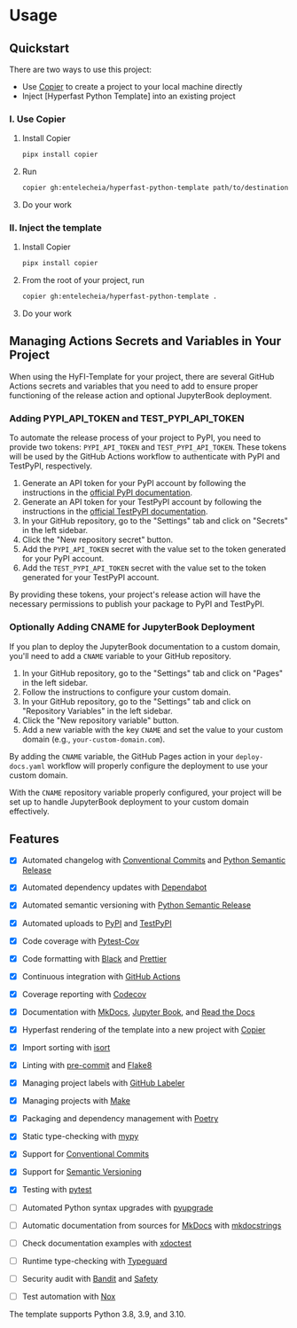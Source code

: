 # Usage

## Quickstart

There are two ways to use this project:

- Use [Copier] to create a project to your local machine directly
- Inject [Hyperfast Python Template] into an existing project

### I. Use Copier

1. Install Copier
   ```bash
   pipx install copier
   ```
2. Run
   ```bash
   copier gh:entelecheia/hyperfast-python-template path/to/destination
   ```
3. Do your work

### II. Inject the template

1. Install Copier
   ```bash
   pipx install copier
   ```
2. From the root of your project, run
   ```bash
   copier gh:entelecheia/hyperfast-python-template .
   ```
3. Do your work

## Managing Actions Secrets and Variables in Your Project

When using the HyFI-Template for your project, there are several GitHub Actions secrets and variables that you need to add to ensure proper functioning of the release action and optional JupyterBook deployment.

### Adding PYPI_API_TOKEN and TEST_PYPI_API_TOKEN

To automate the release process of your project to PyPI, you need to provide two tokens: `PYPI_API_TOKEN` and `TEST_PYPI_API_TOKEN`. These tokens will be used by the GitHub Actions workflow to authenticate with PyPI and TestPyPI, respectively.

1. Generate an API token for your PyPI account by following the instructions in the [official PyPI documentation](https://pypi.org/manage/account/token/).
2. Generate an API token for your TestPyPI account by following the instructions in the [official TestPyPI documentation](https://test.pypi.org/manage/account/token/).
3. In your GitHub repository, go to the "Settings" tab and click on "Secrets" in the left sidebar.
4. Click the "New repository secret" button.
5. Add the `PYPI_API_TOKEN` secret with the value set to the token generated for your PyPI account.
6. Add the `TEST_PYPI_API_TOKEN` secret with the value set to the token generated for your TestPyPI account.

By providing these tokens, your project's release action will have the necessary permissions to publish your package to PyPI and TestPyPI.

### Optionally Adding CNAME for JupyterBook Deployment

If you plan to deploy the JupyterBook documentation to a custom domain, you'll need to add a `CNAME` variable to your GitHub repository.

1. In your GitHub repository, go to the "Settings" tab and click on "Pages" in the left sidebar.
2. Follow the instructions to configure your custom domain.
3. In your GitHub repository, go to the "Settings" tab and click on "Repository Variables" in the left sidebar.
4. Click the "New repository variable" button.
5. Add a new variable with the key `CNAME` and set the value to your custom domain (e.g., `your-custom-domain.com`).

By adding the `CNAME` variable, the GitHub Pages action in your `deploy-docs.yaml` workflow will properly configure the deployment to use your custom domain.

With the `CNAME` repository variable properly configured, your project will be set up to handle JupyterBook deployment to your custom domain effectively.

## Features

- [x] Automated changelog with [Conventional Commits] and [Python Semantic Release]
- [x] Automated dependency updates with [Dependabot]
- [x] Automated semantic versioning with [Python Semantic Release]
- [x] Automated uploads to [PyPI] and [TestPyPI]
- [x] Code coverage with [Pytest-Cov]
- [x] Code formatting with [Black] and [Prettier]
- [x] Continuous integration with [GitHub Actions]
- [x] Coverage reporting with [Codecov]
- [x] Documentation with [MkDocs], [Jupyter Book], and [Read the Docs]
- [x] Hyperfast rendering of the template into a new project with [Copier]
- [x] Import sorting with [isort]
- [x] Linting with [pre-commit] and [Flake8]
- [x] Managing project labels with [GitHub Labeler]
- [x] Managing projects with [Make]
- [x] Packaging and dependency management with [Poetry]
- [x] Static type-checking with [mypy]
- [x] Support for [Conventional Commits]
- [x] Support for [Semantic Versioning]
- [x] Testing with [pytest]

- [ ] Automated Python syntax upgrades with [pyupgrade]
- [ ] Automatic documentation from sources for [MkDocs] with [mkdocstrings]
- [ ] Check documentation examples with [xdoctest]
- [ ] Runtime type-checking with [Typeguard]
- [ ] Security audit with [Bandit] and [Safety]
- [ ] Test automation with [Nox]

The template supports Python 3.8, 3.9, and 3.10.

[bandit]: https://github.com/PyCQA/bandit
[black]: https://github.com/psf/black
[click]: https://click.palletsprojects.com/
[codecov]: https://codecov.io/
[conventional commits]: https://conventionalcommits.org
[conventional release labels]: https://github.com/marketplace/actions/conventional-release-labels
[copier]: https://copier.readthedocs.io
[coverage.py]: https://coverage.readthedocs.io/
[dependabot]: https://dependabot.com/
[flake8]: http://flake8.pycqa.org
[github actions]: https://github.com/features/actions
[github labeler]: https://github.com/marketplace/actions/github-labeler
[isort]: https://pycqa.github.io/isort/
[jupyter book]: https://jupyterbook.org
[make]: https://www.gnu.org/software/make/
[mkdocs]: https://www.mkdocs.org
[mkdocstrings]: https://mkdocstrings.github.io
[mypy]: http://mypy-lang.org/
[myst]: https://myst-parser.readthedocs.io/
[nox]: https://nox.thea.codes/
[poetry]: https://python-poetry.org/
[pre-commit]: https://pre-commit.com/
[prettier]: https://prettier.io/
[pypi]: https://pypi.org/
[pytest-cov]: https://pytest-cov.readthedocs.io/
[pytest]: https://docs.pytest.org/en/latest/
[python semantic release]: https://python-semantic-release.readthedocs.io/en/latest/
[pyupgrade]: https://github.com/asottile/pyupgrade
[read the docs]: https://readthedocs.org/
[release drafter]: https://github.com/release-drafter/release-drafter
[safety]: https://github.com/pyupio/safety
[semantic versioning]: https://semver.org
[testpypi]: https://test.pypi.org/
[typeguard]: https://github.com/agronholm/typeguard
[xdoctest]: https://github.com/Erotemic/xdoctest
